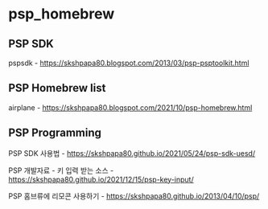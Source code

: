 # psp_homebrew

## PSP SDK

pspsdk - https://skshpapa80.blogspot.com/2013/03/psp-psptoolkit.html

## PSP Homebrew list

airplane - https://skshpapa80.blogspot.com/2021/10/psp-homebrew.html

## PSP Programming

PSP SDK 사용법  - https://skshpapa80.github.io/2021/05/24/psp-sdk-uesd/

PSP 개발자료 - 키 입력 받는 소스 - https://skshpapa80.github.io/2021/12/15/psp-key-input/ <br />

PSP 홈브류에 리모콘 사용하기 - https://skshpapa80.github.io/2013/04/10/psp/
